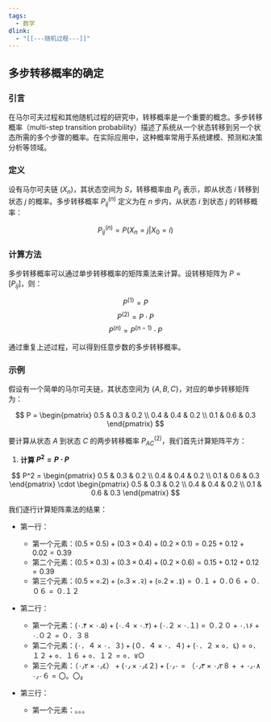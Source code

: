 ```yaml
---
tags:
  - 数学
dlink:
  - "[[---随机过程---]]"
---
```

## 多步转移概率的确定

### 引言
在马尔可夫过程和其他随机过程的研究中，转移概率是一个重要的概念。多步转移概率（multi-step transition probability）描述了系统从一个状态转移到另一个状态所需的多个步骤的概率。在实际应用中，这种概率常用于系统建模、预测和决策分析等领域。

### 定义
设有马尔可夫链 $(X_n)$，其状态空间为 $S$，转移概率由 $P_{ij}$ 表示，即从状态 $i$ 转移到状态 $j$ 的概率。多步转移概率 $P^{(n)}_{ij}$ 定义为在 $n$ 步内，从状态 $i$ 到状态 $j$ 的转移概率：

$$
P^{(n)}_{ij} = P(X_n = j | X_0 = i)
$$

### 计算方法
多步转移概率可以通过单步转移概率的矩阵乘法来计算。设转移矩阵为 $P = [P_{ij}]$，则：

$$
P^{(1)} = P
$$
$$
P^{(2)} = P \cdot P
$$
$$
P^{(n)} = P^{(n-1)} \cdot P
$$

通过重复上述过程，可以得到任意步数的多步转移概率。

### 示例
假设有一个简单的马尔可夫链，其状态空间为 $\{A, B, C\}$，对应的单步转移矩阵为：

$$
P = \begin{pmatrix}
0.5 & 0.3 & 0.2 \\
0.4 & 0.4 & 0.2 \\
0.1 & 0.6 & 0.3 
\end{pmatrix}
$$

要计算从状态 $A$ 到状态 $C$ 的两步转移概率 $P^{(2)}_{AC}$，我们首先计算矩阵平方：

1. **计算 $P^2 = P \cdot P$**

$$
P^2 = \begin{pmatrix}
0.5 & 0.3 & 0.2 \\
0.4 & 0.4 & 0.2 \\
0.1 & 0.6 & 0.3 
\end{pmatrix} \cdot \begin{pmatrix}
0.5 & 0.3 & 0.2 \\
0.4 & 0.4 & 0.2 \\
0.1 & 0.6 & 0.3 
\end{pmatrix}
$$

我们逐行计算矩阵乘法的结果：

- 第一行：
    - 第一个元素：$(0.5 \times 0.5) + (0.3 \times 0.4) + (0.2 \times 0.1) = 0.25 + 0.12 + 0.02 = 0.39$
    - 第二个元素：$(0.5 \times 0.3) + (0.3 \times 0.4) + (0.2 \times 0.6) = 0.15 + 0.12 + 0.12 = 0.39$
    - 第三个元素：$(0.5 \times ० .2) + (० .3 × .२ )+ (० .2 × .३ )=０ .１+０ .０６+０ .０６=０ .１２$

- 第二行：
    - 第一个元素：$(۰ .۴ ×۰ .۵)+(۰ .４ ×۰ .۴)+(۰ .２ ×۰ .１)=０ .２０+۰ .۱۶+۰ .０２=０．３８$
    - 第二个元素：$(۰．４×۰．３)+(０．４×۰．４)+(۰．２×०．६)=०．１２+०．１６+०．１２=०．४○$
    - 第三个元素：$（٠٫٤×٠٫٢）+(٠٫٤×٠٫２)+(٠٫٢×٠٫٣）=٠٫٠８+٠٫٠٨+٠٫٠６=〇。〇₂$

- 第三行：
    - 第一个元素：。。。


